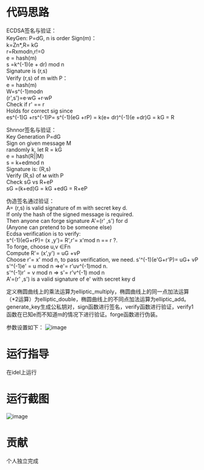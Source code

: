 # 代码思路
ECDSA签名与验证：   
KeyGen: P=dG, n is order
Sign(m)：   
k=Zn*,R= kG    
r=Rxmodn,r!=0    
e = hash(m)   
s =k^(-1)(e + dr) mod n    
Signature is (r,s)    
Verify (r,s) of m with P：   
e = hash(m)   
W=s^(-1)modn    
(r',s')=e·wG +r·wP    
Check if r' == r    
Holds for correct sig since   
es^(-1)G +rs^(-1)P= s^(-1)(eG +rP) = k(e+ dr)^(-1)(e +dr)G = kG = R

Shnnor签名与验证：    
Key Generation
P=dG    
Sign on given message M   
randomly k, let R = kG   
e = hash(R||M)    
s = k+edmod n   
Signature is: (R,s)   
Verify (R,s) of м with P    
Check sG vs R+eР    
sG =(k+ed)G = kG +edG = R+eP   

伪造签名通过验证：  
A= (r,s) is valid signature of m with secret key d.   
If only the hash of the signed message is required.     
Then anyone can forge signature A'=(r' ,s') for d   
(Anyone can pretend to be someone else)   
Ecdsa verification is to verify:    
s^(-1)(eG+rP)= (x ,y')= R',r'= x'mod n == r ?.   
To forge, choose u,v ∈Fn    
Compute R'= (x',y') = uG +vP    
Choose r'= x' mod n, to pass verification, we need. s'^(-1)(e'G+r'P)= uG+ vP    
s'^(-1)e' = u mod n =>e'= r'uv^(-1)mod n.     
s'^(-1)r' = v mod n => s'= r'v^(-1) mod n   
A'=(r' ,s') is a valid signature of e' with secret key d   

定义椭圆曲线上的乘法运算为elliptic_multiply，椭圆曲线上的同一点加法运算（*2运算）为elliptic_double，椭圆曲线上的不同点加法运算为elliptic_add。generate_key生成公私钥对，sign函数进行签名，verify函数进行验证，verify1函数在已知e而不知道m的情况下进行验证。forge函数进行伪装。

参数设置如下：
![image](https://user-images.githubusercontent.com/105595347/181921163-f34da2b5-fc0f-4c89-bbb4-75760dccb67d.png)

# 运行指导
在idel上运行
# 运行截图
![image](https://user-images.githubusercontent.com/105595347/181871690-9fd02822-ddc7-404a-9851-f1260fc6d310.png)

# 贡献
个人独立完成
